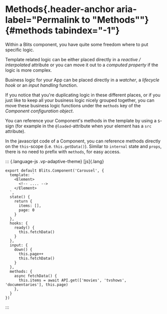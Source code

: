 # Methods [​](#methods){.header-anchor aria-label="Permalink to \"Methods\""} {#methods tabindex="-1"}

Within a Blits component, you have quite some freedom where to put
specific logic.

Template related logic can be either placed directly in a *reactive /
interpolated* attribute or you can move it out to a *computed property*
if the logic is more complex.

Business logic for your App can be placed directly in a *watcher*, a
*lifecycle hook* or an *input handling* function.

If you notice that you\'re duplicating logic in these different places,
or if you just like to keep all your business logic nicely grouped
together, you can move these business logic functions under the
`methods` key of the *Component configuration object*.

You can reference your Component\'s methods in the template by using a
`$`-sign (for example in the `@loaded`-attribute when your element has a
`src` attribute).

In the javascript code of a Component, you can reference methods
directly on the `this`-scope (i.e. `this.getData()`). Similar to
`internal` state and `props`, there is no need to prefix with `methods`,
for easy access.

::: {.language-js .vp-adaptive-theme}
[js]{.lang}

``` {.shiki .shiki-themes .github-light .github-dark .vp-code tabindex="0"}
export default Blits.Component('Carousel', {
  template: `
    <Element>
      <!-- .... -->
    </Element>
  `,
  state() {
    return {
      items: [],
      page: 0
    }
  },
  hooks: {
    ready() {
      this.fetchData()
    }
  },
  input: {
    down() {
      this.page++
      this.fetchData()
    }
  },
  methods: {
    async fetchData() {
      this.items = await API.get(['movies', 'tvshows', 'documentaries'], this.page)
    },
  }
})
```
:::
